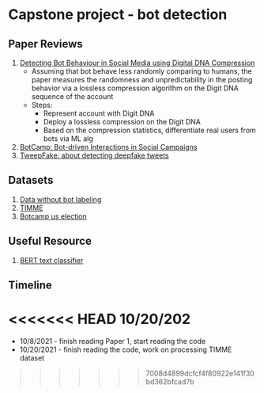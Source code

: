 # Capstone project - bot detection
## Paper Reviews
1. [Detecting Bot Behaviour in Social Media using Digital DNA Compression](http://ceur-ws.org/Vol-2563/aics_35.pdf)
   - Assuming that bot behave less randomly comparing to humans, the paper measures the randomness and unpredictability in the posting behavior via a lossless compression algorithm on the Digit DNA sequence of the account
   - Steps:
      - Represent account with Digit DNA
      - Deploy a lossless compression on the Digit DNA
      - Based on the compression statistics, differentiate real users from bots via ML alg
2. [BotCamp: Bot-driven Interactions in Social Campaigns](https://www.cs.unm.edu/~nabuelrub/BotCamp/)
3. [TweepFake: about detecting deepfake tweets](https://arxiv.org/abs/2008.00036)
## Datasets
1. [Data without bot labeling](https://ucla.app.box.com/s/nk27vfb26jfhqrvyfv9e8m3dvbz11sq1)
2. [TIMME](https://github.com/PatriciaXiao/TIMME/tree/master/data/P_all)
3. [Botcamp us election](https://github.com/PatriciaXiao/TIMME/tree/master/data/P_all)
## Useful Resource
1. [BERT text classifier](https://github.com/PatriciaXiao/Transformers_Compare/tree/main/examples/classifier)

## Timeline
<<<<<<< HEAD
10/20/202
=======
- 10/8/2021 - finish reading Paper 1, start reading the code
- 10/20/2021 - finish reading the code, work on processing TIMME dataset
>>>>>>> 7008d4899dcfcf4f80922e141f30bd362bfcad7b
